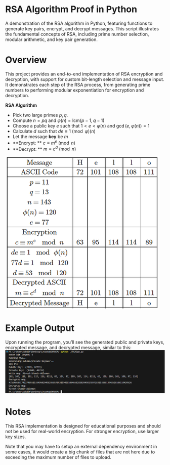 # RSA Algorithm Proof in Python
A demonstration of the RSA algorithm in Python, featuring functions to generate key pairs, encrypt, and decrypt messages. This script illustrates the fundamental concepts of RSA, including prime number selection, modular arithmetic, and key pair generation.

# Overview
This project provides an end-to-end implementation of RSA encryption and decryption, with support for custom bit-length selection and message input. It demonstrates each step of the RSA process, from generating prime numbers to performing modular exponentiation for encryption and decryption.

**RSA Algorithm**
* Pick two large primes $p,q$.
* Compute $n=pq$ and $\varphi(n)=\mathrm{lcm}(p-1,q-1)$
* Choose a public key $e$ such that $1< e< \varphi(n)$ and $\gcd(e,\varphi(n))=1$
* Calculate $d$ such that $de\equiv 1 \pmod\varphi(n)$
* Let the message **key** be $m$
* **Encrypt: ** $c\equiv m^e\pmod n$
* **Decrypt: ** $m\equiv c^d\pmod n$

![Image Description](https://github.com/abdorhl/CryptoWithRSA/raw/main/imgs/rsa_system_algo.png)

# Example Output
Upon running the program, you’ll see the generated public and private keys, encrypted message, and decrypted message, similar to this:
![Image Description](https://github.com/abdorhl/CryptoWithRSA/raw/main/imgs/execute.png)

# Notes
This RSA implementation is designed for educational purposes and should not be used for real-world encryption.
For stronger encryption, use larger key sizes.

Note that you may have to setup an external dependency environment in some cases, it would create a big chunk of files that are not here due to exceeding the maximum number of files to upload.
